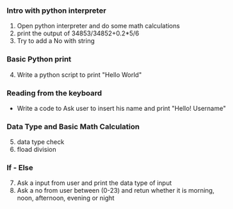 


### Intro with python interpreter
1. Open python interpreter and do some math calculations
2. print the output of 34853/34852+0.2*5/6
3. Try to add a No with string 

### Basic Python print
4. Write a python script to print "Hello World"

### Reading from the keyboard
* Write a code to Ask user to insert his name and print "Hello! Username"

### Data Type and Basic Math Calculation
5. data type check
6. fload division

### If - Else
7. Ask a input from user and print the data type of input
8. Ask a no from user between (0-23) and retun whether it is morning, noon, 
   afternoon, evening or night




